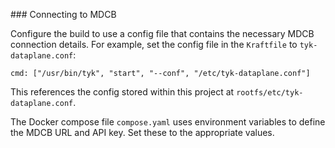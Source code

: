 ### Connecting to MDCB

Configure the build to use a config file that contains the necessary MDCB connection details. For example, set the config file in the `Kraftfile` to `tyk-dataplane.conf`:

```
cmd: ["/usr/bin/tyk", "start", "--conf", "/etc/tyk-dataplane.conf"]
```

This references the config stored within this project at `rootfs/etc/tyk-dataplane.conf`.

The Docker compose file `compose.yaml` uses environment variables to define the MDCB URL and API key. Set these to the appropriate values.
